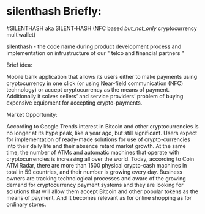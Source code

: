 # silenthash Briefly:

#SILENTHASH aka SILENT-HASH (NFC based _but_not_only_ cryptocurrency multiwallet)

silenthash - the code name during product development process and implementation on infrustructure of our " telco and financial partners " 

Brief idea:

Mobile bank application that allows its users either to make payments using cryptocurrency in one click (or using Near-field communication (NFC) technology) or accept cryptocurrency as the means of payment. Additionally it solves sellers’ and service providers’ problem of buying expensive equipment for accepting crypto-payments.

Market Opportunity:

According to Google Trends interest in Bitcoin and other cryptocurrencies is no longer at its hype peak, like a year ago, but still significant. Users expect for implementation of ready-made solutions for use of crypto-currencies into their daily life and their absence retard market growth. At the same time, the number of ATMs and automatic machines that operate with cryptocurrencies is increasing all over the world. Today, according to Coin ATM Radar, there are more than 1500 physical crypto-cash machines in total in 59 countries, and their number is growing every day. Business owners are tracking technological processes and aware of the growing demand for cryptocurrency payment systems and they are looking for solutions that will allow them accept Bitcoin and other popular tokens as the means of payment. And It becomes relevant as for online shopping as for ordinary stores.
